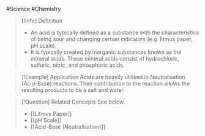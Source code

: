 #Science #Chemistry

> [!Info] Definition
> - An acid is typically defined as a substance with the characteristics of being sour and changing certain indicators (e.g. litmus paper, pH scale). 
> - It is typically created by inorganic substances known as the mineral acids. These mineral acids consist of hydrochloric, sulfuric, nitric, and phosphoric acids.

> [!Example] Application
> Acids are heavily utilised in Neutralisation (Acid-Base) reactions. Their contribution to the reaction allows the resulting products to be a salt and water.

> [!Question] Related Concepts
> See below.
> - [[Litmus Paper]]
> - [[pH Scale]]
> - [[Acid-Base (Neutralisation)]]
